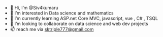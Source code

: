 - 👋 Hi, I’m @Siv4kumaru
- 👀 I’m interested in Data science and mathematics 
- 🌱 I’m currently learning ASP.net Core MVC, javascript, vue , C# , TSQL
- 💞️ I’m looking to collaborate on data science and web dev projects
- 📫 reach me via sktriple777@gmail.com


<!---
Siv4kumaru/Siv4kumaru is a ✨ special ✨ repository because its `README.md` (this file) appears on your GitHub profile.
You can click the Preview link to take a look at your changes.
--->
